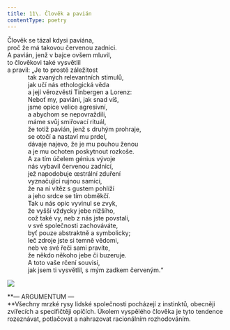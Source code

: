 ```yaml
---
title: 11\. Člověk a pavián
contentType: poetry
---
```


<section>

Člověk se tázal kdysi paviána,  
proč že má takovou červenou zadnici.  
A pavián, jenž v bajce ovšem mluvil,  
to člověkovi také vysvětlil  
a pravil: „Je to prostě záležitost  
            tak zvaných relevantních stimulů,  
            jak učí nás ethologická věda  
            a její věrozvěsti Tinbergen a Lorenz:  
            Neboť my, paviáni, jak snad víš,  
            jsme opice velice agresivní,  
            a abychom se nepovraždili,  
            máme svůj smiřovací rituál,  
            že totiž pavián, jenž s druhým prohraje,  
            se otočí a nastaví mu prdel,  
            dávaje najevo, že je mu pouhou ženou  
            a je mu ochoten poskytnout rozkoše.  
            A za tím účelem génius vývoje  
            nás vybavil červenou zadnicí,  
            jež napodobuje œstrální zduření  
            vyznačující rujnou samici,  
            že na ni vítěz s gustem pohlíží  
            a jeho srdce se tím obměkčí.  
            Tak u nás opic vyvinul se zvyk,  
            že vyšší vždycky jebe nižšího,  
            což také vy, neb z nás jste povstali,  
            v své společnosti zachováváte,  
            byť pouze abstraktně a symbolicky;  
            leč zdroje jste si temně vědomi,  
            neb ve své řeči sami pravíte,  
            že někdo někoho jebe či buzeruje.  
            A toto vaše rčení souvisí,  
            jak jsem ti vysvětlil, s mým zadkem červeným.“

</section>

<section>

**![](../Images/011.jpg)**

**— ARGUMENTUM —  
**Všechny mrzké rysy lidské společnosti pocházejí z instinktů, obecněji zvířecích a specifičtěji opičích. Úkolem vyspělého člověka je tyto tendence rozeznávat, potlačovat a nahrazovat racionálním rozhodováním.

</section>
